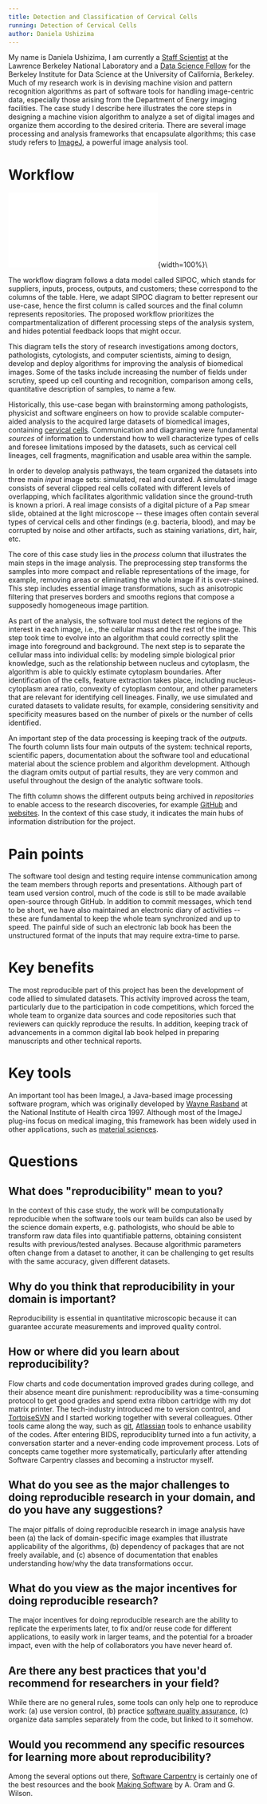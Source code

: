 ```yaml
---
title: Detection and Classification of Cervical Cells
running: Detection of Cervical Cells
author: Daniela Ushizima
---
```


My name is Daniela Ushizima, I am currently a [Staff Scientist](http://vis.lbl.gov/~daniela) at the Lawrence Berkeley National Laboratory and a [Data Science Fellow](https://bids.berkeley.edu/people/daniela-ushizima) for the Berkeley Institute for Data Science at the University of California, Berkeley. Much of my research work is in devising machine vision and pattern recognition algorithms as part of software tools for handling image-centric data, especially those arising from the Department of Energy imaging facilities. The case study I describe here illustrates the core steps in designing a machine vision algorithm to analyze a set of digital images and organize them according to the desired criteria. There are several image processing and analysis frameworks that encapsulate algorithms; this case study refers to [ImageJ](https://imagej.nih.gov/ij/), a powerful image analysis tool.

# Workflow

![Diagram](dushizima.pdf){width=100%}\

The workflow diagram follows a data model called SIPOC, which stands for suppliers, inputs, process, outputs, and customers; these correspond to the columns of the table. Here, we adapt SIPOC diagram to better represent our use-case, hence the first column is called sources and the final column represents repositories. The proposed workflow prioritizes the compartmentalization of different processing steps of the analysis system, and hides potential feedback loops that might occur.

This diagram tells the story of research investigations among doctors, pathologists, cytologists, and computer scientists, aiming to design, develop and deploy algorithms for improving the analysis of biomedical images. Some of the tasks include increasing the number of fields under scrutiny, speed up cell counting and recognition, comparison among cells, quantitative description of samples, to name a few.

Historically, this use-case began with brainstorming among pathologists, physicist and software engineers on how to provide scalable computer-aided analysis to the acquired large datasets of biomedical images, containing [cervical cells](http://www.cancer.gov/types/cervical/understanding-cervical-changes/understanding-cervical-changes.pdf). Communication and diagraming were fundamental *sources* of information to understand how to well characterize types of cells and foresee limitations imposed by the datasets, such as cervical cell lineages, cell fragments, magnification and usable area within the sample.

In order to develop analysis pathways, the team organized the datasets into three main *input* image sets: simulated, real and curated. A simulated image consists of several clipped real cells collated with different levels of overlapping, which facilitates algorithmic validation since the ground-truth is known a priori. A real image consists of a digital picture of a Pap smear slide, obtained at the light microscope -- these images often contain several types of cervical cells and other findings (e.g. bacteria, blood), and may be corrupted by noise and other artifacts, such as staining variations, dirt, hair, etc.

The core of this case study lies in the *process* column that illustrates the main steps in the image analysis. The preprocessing step transforms the samples into more compact and reliable representations of the image, for example, removing areas or eliminating the whole image if it is over-stained. This step includes essential image transformations, such as anisotropic filtering that preserves borders and smooths regions that compose a supposedly homogeneous image partition.

As part of the analysis, the software tool must detect the regions of the interest in each image, i.e., the cellular mass and the rest of the image. This step took time to evolve into an algorithm that could correctly split the image into foreground and background. The next step is to separate the cellular mass into individual cells: by modeling simple biological prior knowledge, such as the relationship between nucleus and cytoplasm, the algorithm is able to quickly estimate cytoplasm boundaries. After identification of the cells, feature extraction takes place, including nucleus-cytoplasm area ratio, convexity of cytoplasm contour, and other parameters that are relevant for identifying cell lineages. Finally, we use simulated and curated datasets to validate results, for example, considering sensitivity and specificity measures based on the number of pixels or the number of cells identified.

An important step of the data processing is keeping track of the *outputs*. The fourth column lists four main outputs of the system: technical reports, scientific papers, documentation about the software tool and educational material about the science problem and algorithm development. Although the diagram omits output of partial results, they are very common and useful throughout the design of the analytic software tools.

The fifth column shows the different outputs being archived in *repositories* to enable access to the research discoveries, for example [GitHub](https://github.com/dani-lbnl/CRIC) and [websites](https://bids.berkeley.edu/research/cervical). In the context of this case study, it indicates the main hubs of information distribution for the project.

# Pain points

The software tool design and testing require intense communication among the team members through reports and presentations. Although part of team used version control, much of the code is still to be made available open-source through GitHub. In addition to commit messages, which tend to be short, we have also maintained an electronic diary of activities -- these are fundamental to keep the whole team synchronized and up to speed. The painful side of such an electronic lab book has been the unstructured format of the inputs that may require extra-time to parse.

# Key benefits

The most reproducible part of this project has been the development of code allied to simulated datasets. This activity improved across the team, particularly due to the participation in code competitions, which forced the whole team to organize data sources and code repositories such that reviewers can quickly reproduce the results. In addition, keeping track of advancements in a common digital lab book helped in preparing manuscripts and other technical reports.

# Key tools

An important tool has been ImageJ, a Java-based image processing software program, which was originally developed by [Wayne Rasband](http://imagej.net/Wayne_Rasband) at the National Institute of Health circa 1997. Although most of the ImageJ plug-ins focus on medical imaging, this framework has been widely used in other applications, such as [material sciences](https://github.com/CameraIA/F3D).

# Questions

## What does "reproducibility" mean to you?

In the context of this case study, the work will be computationally reproducible when the software tools our team builds can also be used by the science domain experts, e.g. pathologists, who should be able to transform raw data files into quantifiable patterns, obtaining consistent results with previous/tested analyses. Because algorithmic parameters often change from a dataset to another, it can be challenging to get results with the same accuracy, given different datasets.

## Why do you think that reproducibility in your domain is important?

Reproducibility is essential in quantitative microscopic because it can guarantee accurate measurements and improved quality control.

## How or where did you learn about reproducibility?

Flow charts and code documentation improved grades during college, and their absence meant dire punishment: reproducibility was a time-consuming protocol to get good grades and spend extra ribbon cartridge with my dot matrix printer. The tech-industry introduced me to version control, and [TortoiseSVN](https://tortoisesvn.net/docs/nightly/TortoiseSVN_en/tsvn-preface-development.html) and I started working together with several colleagues. Other tools came along the way, such as [git](https://git-scm.com/), [Atlassian](https://www.atlassian.com/software) tools to enhance usability of the codes. After entering BIDS, reproduciblity turned into a fun activity, a conversation starter and a never-ending code improvement process. Lots of concepts came together more systematically, particularly after attending Software Carpentry classes and becoming a instructor myself.

## What do you see as the major challenges to doing reproducible research in your domain, and do you have any suggestions?

The major pitfalls of doing reproducible research in image analysis have been (a) the lack of domain-specific image examples that illustrate applicability of the algorithms, (b) dependency of packages that are not freely available, and (c) absence of documentation that enables understanding how/why the data transformations occur.

## What do you view as the major incentives for doing reproducible research?

The major incentives for doing reproducible research are the ability to replicate the experiments later, to fix and/or reuse code for different applications, to easily work in larger teams, and the potential for a broader impact, even with the help of collaborators you have never heard of.

## Are there any best practices that you'd recommend for researchers in your field?

While there are no general rules, some tools can only help one to reproduce work: (a) use version control, (b) practice [software quality assurance](https://en.wikipedia.org/wiki/Software_quality_assurance), (c) organize data samples separately from the code, but linked to it somehow.

## Would you recommend any specific resources for learning more about reproducibility?

Among the several options out there, [Software Carpentry](software-carpentry.org) is certainly one of the best resources and the book [Making Software](http://deca.cuc.edu.cn/Community/cfs-filesystemfile.ashx/__key/CommunityServer.Components.PostAttachments/00.00.00.22.46/Oreilly.Making.Software.Oct.2010.pdf) by A. Oram and G. Wilson.
